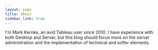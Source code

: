 ```yaml
---
layout: page
title: About
sidebar_link: true
---
```


I'm Mark Kernke, an avid Tableau user since 2010. I have experience with both Desktop and Server, but this blog should focus more on the server administration and the implementation of technical and softer elements.
